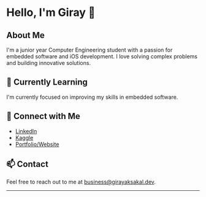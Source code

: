 # Hello, I'm Giray 👋

## About Me
I'm a junior year Computer Engineering student with a passion for embedded software and iOS development. I love solving complex problems and building innovative solutions.

<!--
## 🚀 Skills
- Programming Languages: [List your programming languages]
- Web Development: [List relevant technologies]
- Software Tools: [List any tools or software you're proficient in]
- ...
-->

## 🌱 Currently Learning
I'm currently focused on improving my skills in embedded software.

<!--
## 📚 Projects
### [Project Name 1](Link to Project 1)
Short description of the project. Mention the technologies used and any key features.

### [Project Name 2](Link to Project 2)
Brief description of the project. Highlight the impact or lessons learned.
-->

## 🤝 Connect with Me
- [LinkedIn](https://www.linkedin.com/in/girayaksakal/)
- [Kaggle](https://www.kaggle.com/agiray)
- [Portfolio/Website](https://girayaksakal.dev)
<!--
## 📊 GitHub Stats
![Your GitHub Stats](Your GitHub Stats Image URL)

## 🏆 Achievements
- Any notable achievements or certifications.
-->

## 📫 Contact
Feel free to reach out to me at business@girayaksakal.dev.

---
<!--

# Hi, I'm Giray! 

### .is() {
Computer Engineering student based in Izmir
#### }

![Github stats](https://github-readme-stats.vercel.app/api?username=girayaksakal&theme=github_dark&show_icons=true&count_private=true)

**girayaksakal/girayaksakal** is a ✨ _special_ ✨ repository because its `README.md` (this file) appears on your GitHub profile.

Here are some ideas to get you started:

- 🔭 I’m currently working on ...
- 🌱 I’m currently learning ...
- 👯 I’m looking to collaborate on ...
- 🤔 I’m looking for help with ...
- 💬 Ask me about ...
- 📫 How to reach me: ...
- 😄 Pronouns: ...
- ⚡ Fun fact: ...
-->

